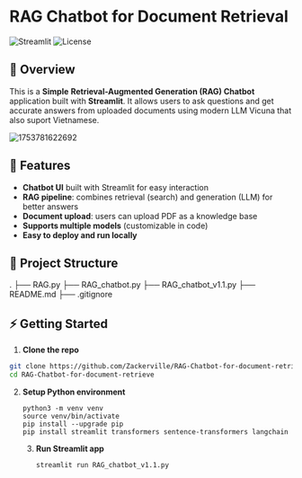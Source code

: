 
# RAG Chatbot for Document Retrieval

![Streamlit](https://img.shields.io/badge/Made%20with-Streamlit-red?style=flat&logo=streamlit)
![License](https://img.shields.io/badge/license-MIT-blue.svg)

## 🚀 Overview

This is a **Simple** **Retrieval-Augmented Generation (RAG) Chatbot**  application built with **Streamlit**.
It allows users to ask questions and get accurate answers from uploaded documents using modern LLM Vicuna that also suport Vietnamese.

![1753781622692](https://file+.vscode-resource.vscode-cdn.net/c%3A/Users/Zackerville/Desktop/RAG-Chatbot-for-document-retrieve/image/README/1753781622692.png)

## 🧠 Features

- **Chatbot UI** built with Streamlit for easy interaction
- **RAG pipeline**: combines retrieval (search) and generation (LLM) for better answers
- **Document upload**: users can upload PDF as a knowledge base
- **Supports multiple models** (customizable in code)
- **Easy to deploy and run locally**

## 📂 Project Structure

.
├── RAG.py
├── RAG_chatbot.py
├── RAG_chatbot_v1.1.py
├── README.md
├── .gitignore

## ⚡️ Getting Started

1. **Clone the repo**

```bash
git clone https://github.com/Zackerville/RAG-Chatbot-for-document-retrieve.git
cd RAG-Chatbot-for-document-retrieve
```

2. **Setup Python environment**

   ```
   python3 -m venv venv
   source venv/bin/activate
   pip install --upgrade pip
   pip install streamlit transformers sentence-transformers langchain
   ```
   3. **Run Streamlit app**
      ```
      streamlit run RAG_chatbot_v1.1.py
      ```

